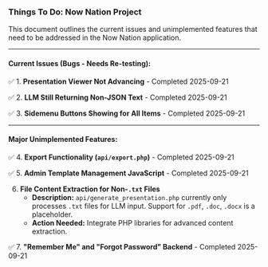 ### Things To Do: Now Nation Project

This document outlines the current issues and unimplemented features that need to be addressed in the Now Nation application.

---

#### Current Issues (Bugs - Needs Re-testing):

✅ 1.  **Presentation Viewer Not Advancing** - Completed 2025-09-21

✅ 2.  **LLM Still Returning Non-JSON Text** - Completed 2025-09-21

✅ 3.  **Sidemenu Buttons Showing for All Items** - Completed 2025-09-21

---

#### Major Unimplemented Features:

✅ 4.  **Export Functionality (`api/export.php`)** - Completed 2025-09-21

✅ 5.  **Admin Template Management JavaScript** - Completed 2025-09-21

6.  **File Content Extraction for Non-`.txt` Files**
    *   **Description:** `api/generate_presentation.php` currently only processes `.txt` files for LLM input. Support for `.pdf`, `.doc`, `.docx` is a placeholder.
    *   **Action Needed:** Integrate PHP libraries for advanced content extraction.

✅ 7.  **"Remember Me" and "Forgot Password" Backend** - Completed 2025-09-21
